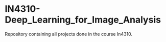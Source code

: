 # IN4310-Deep_Learning_for_Image_Analysis
Repository containing all projects done in the course In4310.
